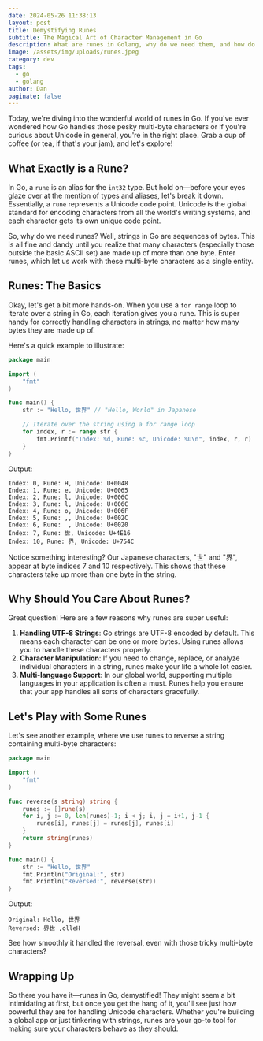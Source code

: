 ```yaml
---
date: 2024-05-26 11:38:13
layout: post
title: Demystifying Runes
subtitle: The Magical Art of Character Management in Go
description: What are runes in Golang, why do we need them, and how do they work?
image: /assets/img/uploads/runes.jpeg
category: dev
tags:
  - go
  - golang
author: Dan
paginate: false
---
```

Today, we're diving into the wonderful world of runes in Go. If you've ever wondered how Go handles those pesky multi-byte characters or if you're curious about Unicode in general, you're in the right place. Grab a cup of coffee (or tea, if that's your jam), and let's explore!

## What Exactly is a Rune?

In Go, a `rune` is an alias for the `int32` type. But hold on—before your eyes glaze over at the mention of types and aliases, let's break it down. Essentially, a `rune` represents a Unicode code point. Unicode is the global standard for encoding characters from all the world's writing systems, and each character gets its own unique code point.

So, why do we need runes? Well, strings in Go are sequences of bytes. This is all fine and dandy until you realize that many characters (especially those outside the basic ASCII set) are made up of more than one byte. Enter runes, which let us work with these multi-byte characters as a single entity.

## Runes: The Basics

Okay, let's get a bit more hands-on. When you use a `for range` loop to iterate over a string in Go, each iteration gives you a rune. This is super handy for correctly handling characters in strings, no matter how many bytes they are made up of.

Here's a quick example to illustrate:

```go
package main

import (
	"fmt"
)

func main() {
	str := "Hello, 世界" // "Hello, World" in Japanese

	// Iterate over the string using a for range loop
	for index, r := range str {
		fmt.Printf("Index: %d, Rune: %c, Unicode: %U\n", index, r, r)
	}
}
```

Output:

```
Index: 0, Rune: H, Unicode: U+0048
Index: 1, Rune: e, Unicode: U+0065
Index: 2, Rune: l, Unicode: U+006C
Index: 3, Rune: l, Unicode: U+006C
Index: 4, Rune: o, Unicode: U+006F
Index: 5, Rune: ,, Unicode: U+002C
Index: 6, Rune:  , Unicode: U+0020
Index: 7, Rune: 世, Unicode: U+4E16
Index: 10, Rune: 界, Unicode: U+754C
```

Notice something interesting? Our Japanese characters, "世" and "界", appear at byte indices 7 and 10 respectively. This shows that these characters take up more than one byte in the string.

## Why Should You Care About Runes?

Great question! Here are a few reasons why runes are super useful:

1. **Handling UTF-8 Strings**: Go strings are UTF-8 encoded by default. This means each character can be one or more bytes. Using runes allows you to handle these characters properly.
2. **Character Manipulation**: If you need to change, replace, or analyze individual characters in a string, runes make your life a whole lot easier.
3. **Multi-language Support**: In our global world, supporting multiple languages in your application is often a must. Runes help you ensure that your app handles all sorts of characters gracefully.

## Let's Play with Some Runes

Let's see another example, where we use runes to reverse a string containing multi-byte characters:

```go
package main

import (
	"fmt"
)

func reverse(s string) string {
	runes := []rune(s)
	for i, j := 0, len(runes)-1; i < j; i, j = i+1, j-1 {
		runes[i], runes[j] = runes[j], runes[i]
	}
	return string(runes)
}

func main() {
	str := "Hello, 世界"
	fmt.Println("Original:", str)
	fmt.Println("Reversed:", reverse(str))
}
```

Output:

```
Original: Hello, 世界
Reversed: 界世 ,olleH
```

See how smoothly it handled the reversal, even with those tricky multi-byte characters?

## Wrapping Up

So there you have it—runes in Go, demystified! They might seem a bit intimidating at first, but once you get the hang of it, you'll see just how powerful they are for handling Unicode characters. Whether you're building a global app or just tinkering with strings, runes are your go-to tool for making sure your characters behave as they should.
